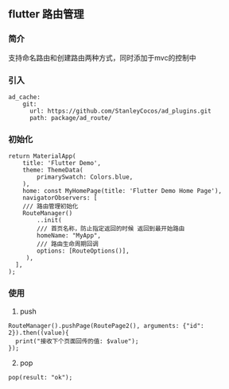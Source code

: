## flutter 路由管理

### 简介
支持命名路由和创建路由两种方式，同时添加于mvc的控制中

### 引入
```
ad_cache:
    git:
      url: https://github.com/StanleyCocos/ad_plugins.git
      path: package/ad_route/
```

### 初始化
```
return MaterialApp(
    title: 'Flutter Demo',
    theme: ThemeData(
        primarySwatch: Colors.blue,
    ),
    home: const MyHomePage(title: 'Flutter Demo Home Page'),
    navigatorObservers: [
    /// 路由管理初始化
    RouteManager()
        ..init(
        /// 首页名称，防止指定返回的时候 返回到最开始路由
        homeName: "MyApp",
        /// 路由生命周期回调
        options: [RouteOptions()],
     ),
  ],
);
```

### 使用
1. push
```
RouteManager().pushPage(RoutePage2(), arguments: {"id": 2}).then((value){
  print("接收下个页面回传的值: $value");
});
```

2. pop
```
pop(result: "ok");
```


